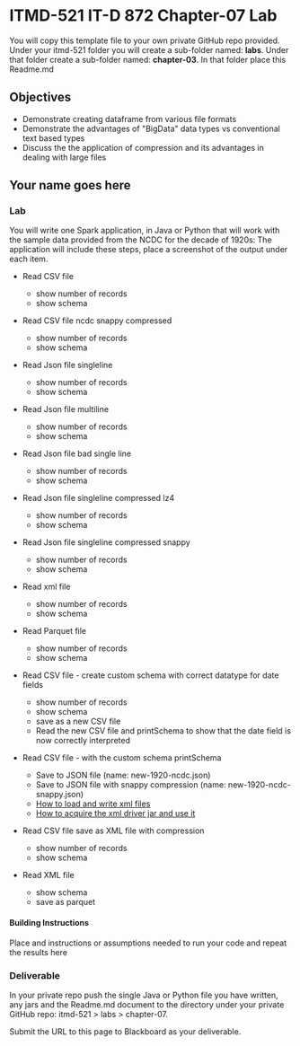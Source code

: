 # ITMD-521 IT-D 872 Chapter-07 Lab

You will copy this template file to your own private GitHub repo provided.  Under your itmd-521 folder you will create a sub-folder named: **labs**.  Under that folder create a sub-folder named: **chapter-03**.  In that folder place this Readme.md

## Objectives

- Demonstrate creating dataframe from various file formats
- Demonstrate the advantages of "BigData" data types vs conventional text based types
- Discuss the the application of compression and its advantages in dealing with large files

## Your name goes here

### Lab

You will write one Spark application, in Java or Python that will work with the sample data provided from the NCDC for the decade of 1920s:  The application will include these steps, place a screenshot of the output under each item.

- Read CSV file
  - show number of records
  - show schema

- Read CSV file ncdc snappy compressed
  - show number of records
  - show schema

- Read Json file singleline
  - show number of records
  - show schema

- Read Json file multiline
  - show number of records
  - show schema

- Read Json file bad single line
  - show number of records
  - show schema

- Read Json file singleline compressed lz4
  - show number of records
  - show schema

- Read Json file singleline compressed snappy
  - show number of records
  - show schema

- Read xml file
  - show number of records
  - show schema

- Read Parquet file
  - show number of records
  - show schema

- Read CSV file - create custom schema with correct datatype for date fields
  - show number of records
  - show schema
  - save as a new CSV file
  - Read the new CSV file and printSchema to show that the date field is now correctly interpreted

- Read CSV file - with the custom schema
printSchema
  - Save to JSON file (name: new-1920-ncdc.json)
  - Save to JSON file with snappy compression (name: new-1920-ncdc-snappy.json)
  - [How to load and write xml files](http://www.thehadoopguy.com/2019/09/how-to-parse-xml-data-to-saprk-dataframe.html "How to laod xml driver")
  - [How to acquire the xml driver jar and use it](https://github.com/databricks/spark-xml "How to aquire the xml driver")

- Read CSV file save as XML file with compression
  - show number of records
  - show schema

- Read XML file
  - show schema
  - save as parquet

#### Building Instructions

Place and instructions or assumptions needed to run your code and repeat the results here

### Deliverable

In your private repo push the single Java or Python file you have written, any jars and the Readme.md document to the directory under your private GitHub repo: itmd-521 > labs > chapter-07.  

Submit the URL to this page to Blackboard as your deliverable.
